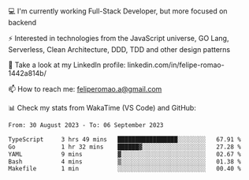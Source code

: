 💻 I'm currently working Full-Stack Developer, but more focused on backend

⚡ Interested in technologies from the JavaScript universe, GO Lang, Serverless, Clean Architecture, DDD, TDD and other design patterns

👥 Take a look at my LinkedIn profile: linkedin.com/in/felipe-romao-1442a814b/

📫 How to reach me: feliperomao.a@gmail.com

📊 Check my stats from WakaTime (VS Code) and GitHub:

<!--START_SECTION:waka-->

```txt
From: 30 August 2023 - To: 06 September 2023

TypeScript     3 hrs 49 mins   █████████████████░░░░░░░░   67.91 %
Go             1 hr 32 mins    ██████▓░░░░░░░░░░░░░░░░░░   27.28 %
YAML           9 mins          ▓░░░░░░░░░░░░░░░░░░░░░░░░   02.67 %
Bash           4 mins          ▒░░░░░░░░░░░░░░░░░░░░░░░░   01.38 %
Makefile       1 min           ░░░░░░░░░░░░░░░░░░░░░░░░░   00.40 %
```

<!--END_SECTION:waka-->
